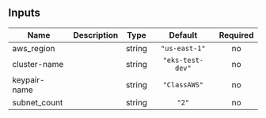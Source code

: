 ## Inputs

| Name | Description | Type | Default | Required |
|------|-------------|:----:|:-----:|:-----:|
| aws\_region |  | string | `"us-east-1"` | no |
| cluster-name |  | string | `"eks-test-dev"` | no |
| keypair-name |  | string | `"ClassAWS"` | no |
| subnet\_count |  | string | `"2"` | no |

